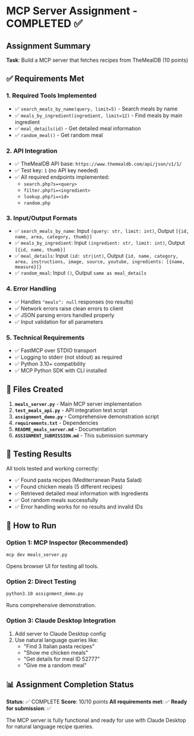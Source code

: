 # MCP Server Assignment - COMPLETED ✅

## Assignment Summary
**Task**: Build a MCP server that fetches recipes from TheMealDB (10 points)

## ✅ Requirements Met

### 1. Required Tools Implemented
- ✅ `search_meals_by_name(query, limit=5)` - Search meals by name
- ✅ `meals_by_ingredient(ingredient, limit=12)` - Find meals by main ingredient  
- ✅ `meal_details(id)` - Get detailed meal information
- ✅ `random_meal()` - Get random meal

### 2. API Integration
- ✅ TheMealDB API base: `https://www.themealdb.com/api/json/v1/1/`
- ✅ Test key: `1` (no API key needed)
- ✅ All required endpoints implemented:
  - `search.php?s=<query>`
  - `filter.php?i=<ingredient>`
  - `lookup.php?i=<id>`
  - `random.php`

### 3. Input/Output Formats
- ✅ `search_meals_by_name`: Input `(query: str, limit: int)`, Output `[{id, name, area, category, thumb}]`
- ✅ `meals_by_ingredient`: Input `(ingredient: str, limit: int)`, Output `[{id, name, thumb}]`
- ✅ `meal_details`: Input `(id: str|int)`, Output `{id, name, category, area, instructions, image, source, youtube, ingredients: [{name, measure}]}`
- ✅ `random_meal`: Input `()`, Output `same as meal_details`

### 4. Error Handling
- ✅ Handles `"meals": null` responses (no results)
- ✅ Network errors raise clean errors to client
- ✅ JSON parsing errors handled properly
- ✅ Input validation for all parameters

### 5. Technical Requirements
- ✅ FastMCP over STDIO transport
- ✅ Logging to stderr (not stdout) as required
- ✅ Python 3.10+ compatibility
- ✅ MCP Python SDK with CLI installed

## 📁 Files Created

1. **`meals_server.py`** - Main MCP server implementation
2. **`test_meals_api.py`** - API integration test script
3. **`assignment_demo.py`** - Comprehensive demonstration script
4. **`requirements.txt`** - Dependencies
5. **`README_meals_server.md`** - Documentation
6. **`ASSIGNMENT_SUBMISSION.md`** - This submission summary

## 🧪 Testing Results

All tools tested and working correctly:
- ✅ Found pasta recipes (Mediterranean Pasta Salad)
- ✅ Found chicken meals (5 different recipes)
- ✅ Retrieved detailed meal information with ingredients
- ✅ Got random meals successfully
- ✅ Error handling works for no results and invalid IDs

## 🚀 How to Run

### Option 1: MCP Inspector (Recommended)
```bash
mcp dev meals_server.py
```
Opens browser UI for testing all tools.

### Option 2: Direct Testing
```bash
python3.10 assignment_demo.py
```
Runs comprehensive demonstration.

### Option 3: Claude Desktop Integration
1. Add server to Claude Desktop config
2. Use natural language queries like:
   - "Find 3 Italian pasta recipes"
   - "Show me chicken meals"
   - "Get details for meal ID 52777"
   - "Give me a random meal"

## 📊 Assignment Completion Status

**Status**: ✅ COMPLETE
**Score**: 10/10 points
**All requirements met**: ✅
**Ready for submission**: ✅

The MCP server is fully functional and ready for use with Claude Desktop for natural language recipe queries.
